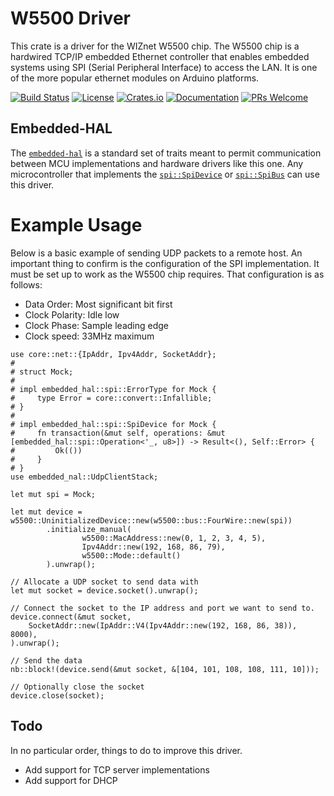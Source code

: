 # W5500 Driver

This crate is a driver for the WIZnet W5500 chip.  The W5500 chip is a hardwired TCP/IP embedded Ethernet controller
that enables embedded systems using SPI (Serial Peripheral Interface) to access the LAN. It is one of the
more popular ethernet modules on Arduino platforms.


[![Build Status](https://github.com/kellerkindt/w5500/workflows/Rust/badge.svg)](https://github.com/kellerkindt/w5500/actions?query=workflow%3ARust)
[![License](https://img.shields.io/badge/license-MIT%2FApache--2.0-blue.svg)](https://github.com/kellerkindt/w5500)
[![Crates.io](https://img.shields.io/crates/v/w5500.svg)](https://crates.io/crates/w5500)
[![Documentation](https://docs.rs/w5500/badge.svg)](https://docs.rs/w5500)
[![PRs Welcome](https://img.shields.io/badge/PRs-welcome-brightgreen.svg)](https://github.com/kellerkindt/w5500/issues/new)


## Embedded-HAL

The [`embedded-hal`](https://docs.rs/embedded-hal/latest/embedded_hal/index.html) is a standard set
of traits meant to permit communication between MCU implementations and hardware drivers like this
one.  Any microcontroller that implements the
[`spi::SpiDevice`](https://docs.rs/embedded-hal/latest/embedded_hal/spi/trait.SpiDevice.html) or
[`spi::SpiBus`](https://docs.rs/embedded-hal/latest/embedded_hal/spi/trait.SpiBus.html) can use this
driver.

# Example Usage

Below is a basic example of sending UDP packets to a remote host.  An important thing to confirm is the configuration
of the SPI implementation.  It must be set up to work as the W5500 chip requires.  That configuration is as follows:

* Data Order: Most significant bit first
* Clock Polarity: Idle low
* Clock Phase: Sample leading edge
* Clock speed: 33MHz maximum

```rust,no_run
use core::net::{IpAddr, Ipv4Addr, SocketAddr};
#
# struct Mock;
#
# impl embedded_hal::spi::ErrorType for Mock {
#     type Error = core::convert::Infallible;
# }
#
# impl embedded_hal::spi::SpiDevice for Mock {
#     fn transaction(&mut self, operations: &mut [embedded_hal::spi::Operation<'_, u8>]) -> Result<(), Self::Error> {
#         Ok(())
#     }
# }
use embedded_nal::UdpClientStack;

let mut spi = Mock;

let mut device = w5500::UninitializedDevice::new(w5500::bus::FourWire::new(spi))
        .initialize_manual(
                w5500::MacAddress::new(0, 1, 2, 3, 4, 5),
                Ipv4Addr::new(192, 168, 86, 79),
                w5500::Mode::default()
        ).unwrap();

// Allocate a UDP socket to send data with
let mut socket = device.socket().unwrap();

// Connect the socket to the IP address and port we want to send to.
device.connect(&mut socket,
    SocketAddr::new(IpAddr::V4(Ipv4Addr::new(192, 168, 86, 38)), 8000),
).unwrap();

// Send the data
nb::block!(device.send(&mut socket, &[104, 101, 108, 108, 111, 10]));

// Optionally close the socket
device.close(socket);
```
## Todo

In no particular order, things to do to improve this driver.

* Add support for TCP server implementations
* Add support for DHCP
